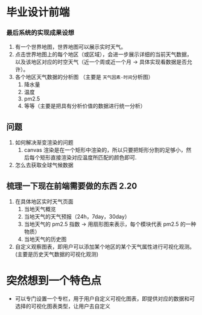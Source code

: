 # 毕业设计前端

### 最后系统的实现成果设想

1. 有一个世界地图，世界地图可以展示实时天气。
2. 点击世界地图上的每个地区（或区域），会进一步展示详细的当前天气数据，以及该地区对应的时空天气（近一个周或近一个月 -> 具体实现看数据是否允许）。
3. 各个地区天气数据的分析图 （主要是 `天气因素-时间`分析图）
    1. 降水量
    2. 温度
    3. pm2.5
    4. 等等（主要是把具有分析价值的数据进行统一分析）

## 问题

1. 如何解决渐变渲染的问题
    1. canvas 渲染是在一个矩形中渲染的，所以只要把矩形分割的足够小，然后每个矩形直接渲染对应温度所匹配的颜色即可.
2. 怎么去获取全球气候数据

## 梳理一下现在前端需要做的东西 2.20

1. 在具体地区实时天气页面
    1. 当地天气概览
    2. 当地天气的天气预报（24h，7day，30day）
    3. 当地天气的 pm2.5 指数 -> 用扇形图来表示，每个模块代表 pm2.5 的一种物质）
    4. 当地天气的历史图
2. 自定义观察图表，即用户可以添加某个地区的某个天气属性进行可视化观测。(主要是历史天气数据的可视化观测)

# 突然想到一个特色点

-   可以专门设置一个专栏，用于用户自定义可视化图表，即提供对应的数据和可选择的可视化图表类型，让用户去自定义
